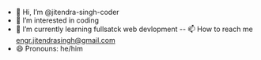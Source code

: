 - 👋 Hi, I’m @jitendra-singh-coder
- 👀 I’m interested in coding
- 🌱 I’m currently learning fullsatck web devlopment
-- 📫 How to reach me engr.jitendrasingh@gmail.com
- 😄 Pronouns: he/him


<!---
jitendra-singh-coder/jitendra-singh-coder is a ✨ special ✨ repository because its `README.md` (this file) appears on your GitHub profile.
You can click the Preview link to take a look at your changes.
--->
